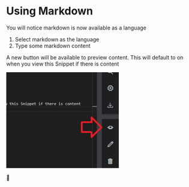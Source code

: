 # Using Markdown

You will notice markdown is now available as a language

1. Select markdown as the language
2. Type some markdown content

A new button will be available to preview content. This will default to on when you view this Snippet if there is content

<img src="https://github.com/OliBlade/3Cols/blob/master/DocImages/MarkdownPreviewButton.png?raw=true" 
alt="Markdown Preview Button" width="300" />

🎉
